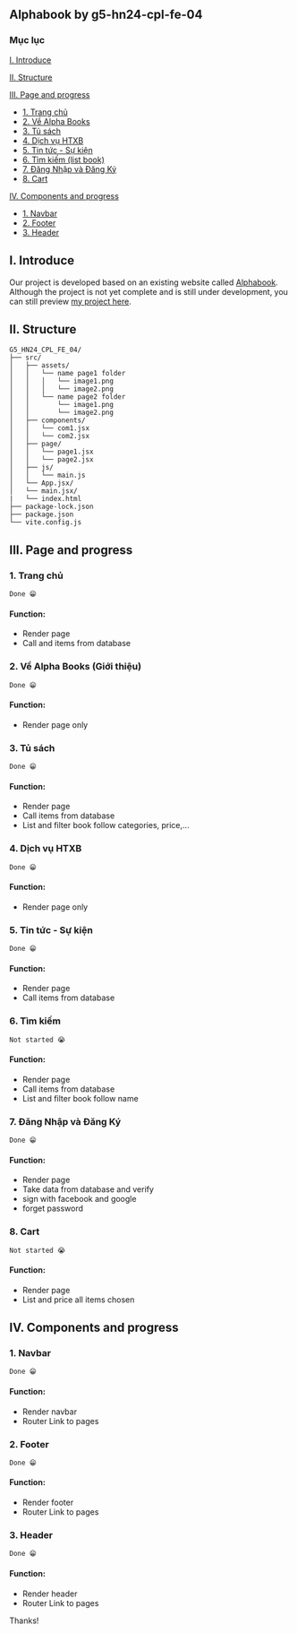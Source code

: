 
## Alphabook by g5-hn24-cpl-fe-04

### Mục lục

[I. Introduce](#introduce)

[II. Structure](#structure)

[III. Page and progress](#pagenProgress)
- [1. Trang chủ](#trangchu)
- [2. Về Alpha Books](#gioithieu)
- [3. Tủ sách](#tusach)
- [4. Dịch vụ HTXB](#dichvuHTXB)
- [5. Tin tức - Sự kiện](#tintucvasukien)
- [6. Tìm kiếm (list book)](#search)
- [7. Đăng Nhập và Đăng Ký](#siso)
- [8. Cart](#cart)

[IV. Components and progress](#comnProgress)
- [1. Navbar](#navbar)
- [2. Footer](#footer)
- [3. Header](#header)

<a name="introduce"></a>
## I. Introduce

Our project is developed based on an existing website called [Alphabook](https://www.alphabooks.vn/). Although the project is not yet complete and is still under development, you can still preview [my project here](https://g5-fe04-alphabook.netlify.app/).

<a name="structure"></a>
## II. Structure
```
G5_HN24_CPL_FE_04/
├── src/
│   ├── assets/
│   │   └── name page1 folder
│   │	│   └── image1.png
│   │	│   └── image2.png
│   │   └── name page2 folder
│   │	    └── image1.png
│   │	    └── image2.png
│   ├── components/
│   │   └── com1.jsx
│   │	└── com2.jsx
│   ├── page/
│   │   └── page1.jsx
│   │	└── page2.jsx
│   ├── js/
│   │   └── main.js
│   └── App.jsx/
│   └── main.jsx/
|   └── index.html
├── package-lock.json
├── package.json
└── vite.config.js
```

<a name="pagenProgress"></a>
## III. Page and progress

<a name="trangchu"></a>
### 1. Trang chủ 
`Done 😁`

#### Function:
- Render page
- Call and items from database

<a name="gioithieu"></a>
### 2. Về Alpha Books (Giới thiệu)

`Done 😁`

#### Function:
- Render page only

<a name="tusach"></a>
### 3. Tủ sách

`Done 😁`

#### Function:
- Render page
- Call items from database
- List and filter book follow categories, price,...

<a name="dichvuHTXB"></a>
### 4. Dịch vụ HTXB

`Done 😁`

#### Function:
- Render page only

<a name="tintucvasukien"></a>
### 5. Tin tức - Sự kiện

`Done 😁`

#### Function:
- Render page
- Call items from database

<a name="search"></a>
### 6. Tìm kiếm

`Not started 😭`

#### Function:
- Render page
- Call items from database
- List and filter book follow name

<a name="siso"></a>
### 7. Đăng Nhập và Đăng Ký

`Done 😁`

#### Function:
- Render page
- Take data from database and verify
- sign with facebook and google
- forget password

<a name="cart"></a>
### 8. Cart

`Not started 😭`

#### Function:
- Render page
- List and price all items chosen


<a name="comnProgress"></a>
## IV. Components and progress
<a name="navbar"></a>
### 1. Navbar
`Done 😁`

#### Function:
- Render navbar
- Router Link to pages

<a name="footer"></a>
### 2. Footer
`Done 😁`

#### Function:
- Render footer
- Router Link to pages

<a name="navbar"></a>
### 3. Header
`Done 😁`

#### Function:
- Render header
- Router Link to pages

Thanks!
